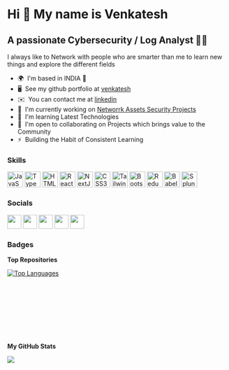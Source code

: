 Hi 👋 My name is Venkatesh
============================

A passionate Cybersecurity / Log Analyst 🧑‍💻
-------------------------------------------

I always like to Network with people who are smarter than me to learn new things and explore the different fields

* 🌍  I'm based in INDIA 🚩
* 🖥️  See my github portfolio at [venkatesh](https://github.com/vootavenkatesh)
* ✉️  You can contact me at [linkedin](https://www.linkedin.com/in/venkatesh-v-7763282a3/)
* 🚀  I'm currently working on [Networrk Assets Security Projects](https://github.com/vootavenkatesh)
* 🧠  I'm learning Latest Technologies
* 🤝  I'm open to collaborating on Projects which brings value to the Community
* ⚡  Building the Habit of Consistent Learning


### Skills

<p align="left">
<a href="https://developer.mozilla.org/en-US/docs/Web/JavaScript" target="_blank" rel="noreferrer"><img src="https://raw.githubusercontent.com/danielcranney/readme-generator/main/public/icons/skills/javascript-colored.svg" width="36" height="36" alt="JavaScript" /></a>
<a href="https://www.typescriptlang.org/" target="_blank" rel="noreferrer"><img src="https://raw.githubusercontent.com/danielcranney/readme-generator/main/public/icons/skills/typescript-colored.svg" width="36" height="36" alt="TypeScript" /></a>
<a href="https://developer.mozilla.org/en-US/docs/Glossary/HTML5" target="_blank" rel="noreferrer"><img src="https://raw.githubusercontent.com/danielcranney/readme-generator/main/public/icons/skills/html5-colored.svg" width="36" height="36" alt="HTML5" /></a>
<a href="https://reactjs.org/" target="_blank" rel="noreferrer"><img src="https://raw.githubusercontent.com/danielcranney/readme-generator/main/public/icons/skills/react-colored.svg" width="36" height="36" alt="React" /></a>
<a href="https://nextjs.org/docs" target="_blank" rel="noreferrer"><img src="https://raw.githubusercontent.com/danielcranney/readme-generator/main/public/icons/skills/nextjs-colored-dark.svg" width="36" height="36" alt="NextJs" /></a>
<a href="https://www.w3.org/TR/CSS/#css" target="_blank" rel="noreferrer"><img src="https://raw.githubusercontent.com/danielcranney/readme-generator/main/public/icons/skills/css3-colored.svg" width="36" height="36" alt="CSS3" /></a>
<a href="https://tailwindcss.com/" target="_blank" rel="noreferrer"><img src="https://raw.githubusercontent.com/danielcranney/readme-generator/main/public/icons/skills/tailwindcss-colored.svg" width="36" height="36" alt="TailwindCSS" /></a>
<a href="https://getbootstrap.com/" target="_blank" rel="noreferrer"><img src="https://raw.githubusercontent.com/danielcranney/readme-generator/main/public/icons/skills/bootstrap-colored.svg" width="36" height="36" alt="Bootstrap" /></a>
<a href="https://redux.js.org/" target="_blank" rel="noreferrer"><img src="https://raw.githubusercontent.com/danielcranney/readme-generator/main/public/icons/skills/redux-colored.svg" width="36" height="36" alt="Redux" /></a>
<a href="https://babeljs.io/" target="_blank" rel="noreferrer"><img src="https://raw.githubusercontent.com/danielcranney/readme-generator/main/public/icons/skills/babel-colored-dark.svg" width="36" height="36" alt="Babel" /></a> 
<a href="https://babeljs.io/" target="_blank" rel="noreferrer"><img src="https://www.google.com/imgres?q=splunk&imgurl=https%3A%2F%2Fcyberriskleaders.com%2Fwp-content%2Fuploads%2F2017%2F01%2Fsplunk-logo600x600.png&imgrefurl=https%3A%2F%2Fcyberriskleaders.com%2Fsplunk-cloud-launches-on-aws-marketplace%2F&docid=yM7KnkxvoNTv6M&tbnid=BNDMMAWG3ZkR_M&vet=12ahUKEwj_z6HNrriIAxXP1jgGHeKSBdsQM3oECBcQAA..i&w=600&h=600&hcb=2&ved=2ahUKEwj_z6HNrriIAxXP1jgGHeKSBdsQM3oECBcQAA" width="36" height="36" alt="Splunk" /></a>
</p>


### Socials

<p align="left"> <a href="https://www.facebook.com/profile.php?id=100005048508181" target="_blank" rel="noreferrer"><img src="https://raw.githubusercontent.com/danielcranney/readme-generator/main/public/icons/socials/facebook.svg" width="32" height="32" /></a> <a href="https://github.com/vootavenkatesh" target="_blank" rel="noreferrer"><img src="https://th.bing.com/th/id/OIP.eTCbdR_AFzbqHMPXhrJWUQAAAA?pid=ImgDet&rs=1" width="32" height="32" /></a> <a href="https://www.instagram.com/venkat___naidu/" target="_blank" rel="noreferrer"><img src="https://raw.githubusercontent.com/danielcranney/readme-generator/main/public/icons/socials/instagram.svg" width="32" height="32" /></a> <a href="https://www.linkedin.com/in/voota-venkatesh-aba73a12a/" target="_blank" rel="noreferrer"><img src="https://raw.githubusercontent.com/danielcranney/readme-generator/main/public/icons/socials/linkedin.svg" width="32" height="32" /></a> <a href="https://twitter.com/vootavenky" target="_blank" rel="noreferrer"><img src="https://raw.githubusercontent.com/danielcranney/readme-generator/main/public/icons/socials/twitter.svg" width="32" height="32" /></a></p>


### Badges


<b>Top Repositories</b>

<div width="100%" align="left"><a href="https://github.com/vootavenkatesh" align="left"><img src="https://github-readme-stats.vercel.app/api/top-langs/?username=vootavenkatesh&langs_count=10&title_color=ec4899&text_color=ffffff&icon_color=22c55e&bg_color=22272e&hide_border=true&locale=en&custom_title=Top%20%Languages" alt="Top Languages" /></a></div><br /><br /><br /><br /><br /><br /><br /><br />




<b>My GitHub Stats</b>

<a href="https://github.com/vootavenkatesh"><img src="https://github-readme-streak-stats.herokuapp.com/?user=vootavenkatesh&stroke=ffffff&background=22272e&ring=ec4899&fire=ec4899&currStreakNum=ffffff&currStreakLabel=ec4899&sideNums=ffffff&sideLabels=ffffff&dates=ffffff&hide_border=true" /></a>
